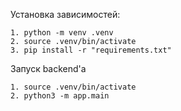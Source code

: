 Установка зависимостей:
```
1. python -m venv .venv
2. source .venv/bin/activate
3. pip install -r "requirements.txt"
```

Запуск backend'а
```
1. source .venv/bin/activate
2. python3 -m app.main
```
